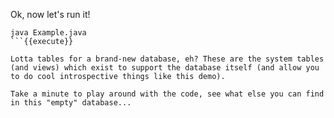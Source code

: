 Ok, now let's run it!

```
java Example.java
```{{execute}}

Lotta tables for a brand-new database, eh? These are the system tables (and views) which exist to support the database itself (and allow you to do cool introspective things like this demo).

Take a minute to play around with the code, see what else you can find in this "empty" database...